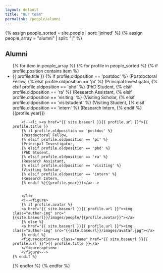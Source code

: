 ```yaml
---
layout: default
title: "Our team"
permalink: /people/alumni
---
```

{% assign people_sorted = site.people | sort: 'joined' %}
{% assign people_array = "alumni" | split: "|" %}
<section class="menuaa">
<div>
<h1>Alumni</h1>
</div>
</section>
<ul>
{% for item in people_array %}
  {% for profile in people_sorted %}
    {% if profile.position contains item %}
        <li >{{ profile.title }}
        {% if profile.oldposition == 'postdoc' %}
        (Postdoctoral Fellow,
        {% elsif profile.oldposition == 'pi' %}
        (Principal Investigator,
        {% elsif profile.oldposition == 'phd' %}
        (PhD Student,
        {% elsif profile.oldposition == 'ra' %}
        (Research Assistant,
        {% elsif profile.oldposition == 'visiting' %}
        (Visiting Scholar,
        {% elsif profile.oldposition == 'visitstudent' %}
        (Visiting Student,
        {% elsif profile.oldposition == 'intern' %}
        (Research Intern,
        {% endif %}{{profile.year}})

		<!--<li ><a href="{{ site.baseurl }}{{ profile.url }}">{{ profile.title }}
		{% if profile.oldposition == 'postdoc' %}
		(Postdoctoral Fellow,
		{% elsif profile.oldposition == 'pi' %}
		(Principal Investigator,
		{% elsif profile.oldposition == 'phd' %}
		(PhD Student,
		{% elsif profile.oldposition == 'ra' %}
		(Research Assistant,
		{% elsif profile.oldposition == 'visiting' %}
		(Visiting Scholar,
		{% elsif profile.oldposition == 'intern' %}
		(Research Intern,
		{% endif %}{{profile.year}})</a>-->
		
		
		</li>
		<!--<figure>
        {% if profile.avatar %}
        <a href="{{ site.baseurl }}{{ profile.url }}"><img class="author-img" src="{{site.baseurl}}/images/people/{{profile.avatar}}"></a>
        {% else %}
        <a href="{{ site.baseurl }}{{ profile.url }}"><img class="author-img" src="{{site.baseurl}}/images/avatar.jpg"></a>
        {% endif %}
        <figurecaption><a class="name" href="{{ site.baseurl }}{{ profile.url }}">{{ profile.title }}</a>
		</figurecaption>
		</figure>-->
    {% endif %}
  {% endfor %}
{% endfor %}
</ul>

